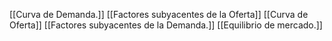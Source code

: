 [[Curva de Demanda.]]
[[Factores subyacentes de la Oferta]]
[[Curva de Oferta]]
[[Factores subyacentes de la Demanda.]]
[[Equilibrio de mercado.]]
